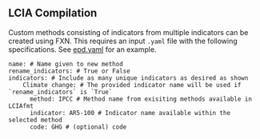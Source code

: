 ## LCIA Compilation

Custom methods consisting of indicators from multiple indicators can be created using FXN. 
This requires an input `.yaml` file with the following specifications.
See [epd.yaml](lciafmt/data/epd.yaml) for an example.

```
name: # Name given to new method
rename_indicators: # True or False
indicators: # Include as many unique indicators as desired as shown
    Climate change: # The provided indicator name will be used if `rename_indicators` is `True`
      method: IPCC # Method name from exisiting methods available in LCIAfmt
      indicator: AR5-100 # Indicator name available within the selected method
      code: GHG # (optional) code
```
